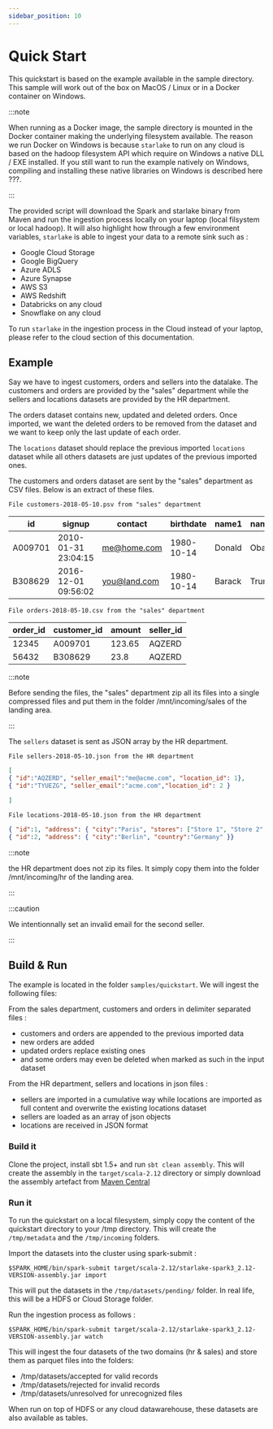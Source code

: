 ```yaml
---
sidebar_position: 10
---
```


# Quick Start

This quickstart is based on the example available in the sample directory.
This sample will work out of the box on MacOS / Linux or in a Docker container on Windows.


:::note

When running as a Docker image, 
the sample directory is mounted in the Docker container making the underlying filesystem available. 
The reason we run Docker on Windows is because `starlake` to run on any cloud is based on the hadoop filesystem API 
which require on Windows a native DLL / EXE installed. If you still want to run the example natively on Windows, compiling and installing these native libraries on Windows is described here ???. 

:::

The provided script will download the Spark and starlake binary from Maven and run the ingestion process locally on your laptop (local filsystem or local hadoop). It will also highlight how through a few environment variables, `starlake` is able to ingest your data to a remote sink such as :

- Google Cloud Storage
- Google BigQuery
- Azure ADLS
- Azure Synapse
- AWS S3
- AWS Redshift
- Databricks on any cloud
- Snowflake on any cloud

To run `starlake` in the ingestion process in the Cloud instead of your laptop, please refer to the cloud section of this documentation.

## Example
Say we have to ingest customers, orders and sellers into the datalake.
The customers and orders are provided by the "sales" department while
the sellers and locations datasets are provided by the HR department.

The orders dataset contains new, updated and deleted orders.
Once imported, we want the deleted orders to be removed from the dataset and
we want to keep only the last update of each order.


The `locations` dataset should replace the previous imported `locations` dataset
while all others datasets are just updates of the previous imported ones.

The customers and orders dataset are sent by the "sales" department
as CSV  files. Below is an extract of these files.

``File customers-2018-05-10.psv from "sales" department``

id|signup|contact|birthdate|name1|name2
---|---|---|---|---|---
A009701|2010-01-31 23:04:15|me@home.com|1980-10-14|Donald|Obama
B308629|2016-12-01 09:56:02|you@land.com|1980-10-14|Barack|Trump

``File orders-2018-05-10.csv from the "sales" department``

order_id|customer_id|amount|seller_id
---|---|---|---
12345|A009701|123.65|AQZERD
56432|B308629|23.8|AQZERD

:::note 

Before sending the files, the "sales" department zip all its files
into a single compressed files and put them in the folder /mnt/incoming/sales of the landing area.

:::

The `sellers` dataset is sent as JSON array by the HR department.

``File sellers-2018-05-10.json from the HR department``

````json
[
{ "id":"AQZERD", "seller_email":"me@acme.com", "location_id": 1},
{ "id":"TYUEZG", "seller_email":"acme.com","location_id": 2 }

]
````

``File locations-2018-05-10.json from the HR department``

````json
{ "id":1, "address": { "city":"Paris", "stores": ["Store 1", "Store 2", "Store 3"] "country":"France" }}
{ "id":2, "address": { "city":"Berlin", "country":"Germany" }}
````



:::note

the HR department does not zip its files. It simply copy them into the
folder /mnt/incoming/hr of the landing area.

:::


:::caution

We intentionnally set an invalid email for the second seller.

:::


## Build & Run
The example is located in the folder ``samples/quickstart``.
We will ingest the following files:

From the sales department, customers and orders in delimiter separated files :
- customers and orders are appended to the previous imported data
- new orders are added
- updated orders replace existing ones
- and some orders may even be deleted when marked as such in the input dataset

From the HR department, sellers and locations in json files :
- sellers are imported in a cumulative way while locations are imported as full content and overwrite the existing locations dataset
- sellers are loaded as an array of json objects
- locations are received in JSON format



### Build it
Clone the project, install sbt 1.5+ and run ``sbt clean assembly``. This will create the assembly in the ``target/scala-2.12`` directory
or simply download the assembly artefact from [Maven Central](https://maven-badges.herokuapp.com/maven-central/ai.starlake/starlake-spark3_2.12)


### Run it
To run the quickstart on a local filesystem, simply copy the content of the quickstart directory to your /tmp directory.
This will create the ``/tmp/metadata`` and the ``/tmp/incoming`` folders.

Import the datasets into the cluster using spark-submit :

````shell
$SPARK_HOME/bin/spark-submit target/scala-2.12/starlake-spark3_2.12-VERSION-assembly.jar import
````

This will put the datasets in the ``/tmp/datasets/pending/`` folder. In real life, this will be a HDFS or Cloud Storage folder.

Run the ingestion process as follows :

````shell
$SPARK_HOME/bin/spark-submit target/scala-2.12/starlake-spark3_2.12-VERSION-assembly.jar watch
````


This will ingest the four datasets of the two domains (hr & sales) and store them as parquet files into the folders:
- /tmp/datasets/accepted for valid records
- /tmp/datasets/rejected for invalid records
- /tmp/datasets/unresolved for unrecognized files


When run on top of HDFS or any cloud datawarehouse, these datasets are also available as tables.



